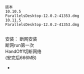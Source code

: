 ```
版本
10.10.5
ParallelsDesktop-12.0.2-41353.dmg
10.11.5
ParallelsDesktop-12.0.2-41353.dmg


```

安装：
断网安装<br>
断网run第一次<br>
HandOff!切断网络<br>
(安完后666MB)<br>



-
